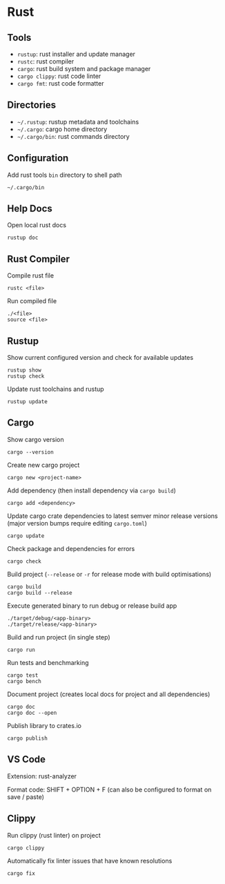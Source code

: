 # Rust

## Tools

- `rustup`: rust installer and update manager
- `rustc`: rust compiler
- `cargo`: rust build system and package manager
- `cargo clippy`: rust code linter
- `cargo fmt`: rust code formatter

## Directories

- `~/.rustup`: rustup metadata and toolchains
- `~/.cargo`: cargo home directory
- `~/.cargo/bin`: rust commands directory

## Configuration

Add rust tools `bin` directory to shell path

    ~/.cargo/bin

## Help Docs

Open local rust docs

    rustup doc

## Rust Compiler

Compile rust file

    rustc <file>

Run compiled file

    ./<file>
    source <file>

## Rustup

Show current configured version and check for available updates

    rustup show
    rustup check

Update rust toolchains and rustup

    rustup update

## Cargo

Show cargo version

    cargo --version

Create new cargo project

    cargo new <project-name>

Add dependency (then install dependency via `cargo build`)

    cargo add <dependency>

Update cargo crate dependencies to latest semver minor release versions (major version bumps require editing `cargo.toml`)

    cargo update

Check package and dependencies for errors

    cargo check

Build project (`--release` or `-r` for release mode with build optimisations)

    cargo build
    cargo build --release

Execute generated binary to run debug or release build app

    ./target/debug/<app-binary>
    ./target/release/<app-binary>

Build and run project (in single step)

    cargo run

Run tests and benchmarking

    cargo test
    cargo bench

Document project (creates local docs for project and all dependencies)

    cargo doc
    cargo doc --open

Publish library to crates.io

    cargo publish

## VS Code

Extension: rust-analyzer

Format code: SHIFT + OPTION + F (can also be configured to format on save / paste)

## Clippy

Run clippy (rust linter) on project

    cargo clippy

Automatically fix linter issues that have known resolutions

    cargo fix
